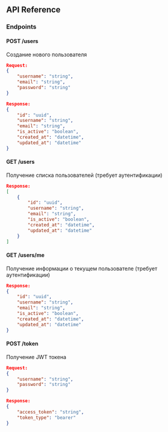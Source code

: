 ## API Reference

### Endpoints

#### POST /users
Создание нового пользователя
```json
Request:
{
    "username": "string",
    "email": "string",
    "password": "string"
}

Response:
{
    "id": "uuid",
    "username": "string",
    "email": "string",
    "is_active": "boolean",
    "created_at": "datetime",
    "updated_at": "datetime"
}
```

#### GET /users
Получение списка пользователей (требует аутентификации)
```json
Response:
[
    {
        "id": "uuid",
        "username": "string",
        "email": "string",
        "is_active": "boolean",
        "created_at": "datetime",
        "updated_at": "datetime"
    }
]
```

#### GET /users/me
Получение информации о текущем пользователе (требует аутентификации)
```json
Response:
{
    "id": "uuid",
    "username": "string",
    "email": "string",
    "is_active": "boolean",
    "created_at": "datetime",
    "updated_at": "datetime"
}
```

#### POST /token
Получение JWT токена
```json
Request:
{
    "username": "string",
    "password": "string"
}

Response:
{
    "access_token": "string",
    "token_type": "bearer"
}
```
